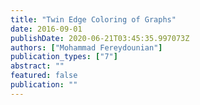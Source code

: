 ```yaml
---
title: "Twin Edge Coloring of Graphs"
date: 2016-09-01
publishDate: 2020-06-21T03:45:35.997073Z
authors: ["Mohammad Fereydounian"]
publication_types: ["7"]
abstract: ""
featured: false
publication: ""
---
```


